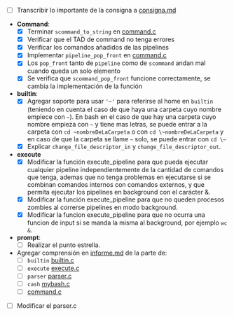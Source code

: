 - [ ] Transcribir lo importante de la consigna a [consigna.md](consigna.md)
- **Command**:
    - [x] Terminar `scommand_to_string` en [command.c](skeleton2021/command.c)
    - [x] Verificar que el TAD de command no tenga errores
    - [x] Verificar los comandos añadidos de las pipelines
    - [x] Implementar `pipeline_pop_front` en [command.c](skeleton2021/command.c)
    - [x] Los `pop_front` tanto de `pipeline` como de `scommand` andan mal cuando queda un solo elemento
    - [x] Se verifica que `scommand_pop_front` funcione correctamente, se cambia la implementación de la función

- **builtin**:
    - [x] Agregar soporte para usar `'~'` para referirse al home en `builtin` (teniendo en cuenta el caso de que haya una carpeta cuyo nombre empiece con `~`).
    En bash en el caso de que hay una carpeta cuyo nombre empieza con `~` y tiene mas letras, se puede entrar a la carpeta con `cd ~nombreDeLaCarpeta` o con `cd \~nombreDeLaCarpeta` y en caso de que la carpeta se llame `~` solo, se puede entrar con `cd \~`
    - [x] Explicar `change_file_descriptor_in` y `change_file_descriptor_out`.

- **execute**
    - [x] Modificar la función execute_pipeline para que pueda ejecutar cualquier pipeline independientemente de la cantidad de comandos que tenga, ademas que no tenga problemas en ejecutarse si se combinan comandos internos con comandos externos, y que permita ejecutar los pipelines en background con el carácter &.
    - [x] Modificar la función execute_pipeline para que no queden procesos zombies al correrse pipelines en modo background.
    - [x] Modificar la funcion execute_pipeline para que no ocurra una funcion de input si se manda la misma al background, por ejemplo `wc &`.

- **prompt**:
    - [ ] Realizar el punto estrella.

- Agregar comprensión en [informe.md](informe.md) de la parte de:
    - [ ] `builtin` [builtin.c](skeleton2021/builtin.c)
    - [ ] `execute` [execute.c](skeleton2021/execute.c)
    - [ ] `parser` [parser.c](skeleton2021/parser.h)
    - [ ] `cash` [mybash.c](skeleton2021/mybash.c)
    - [ ] [command.c](skeleton2021/command.c)
- [ ] Modificar el parser.c
